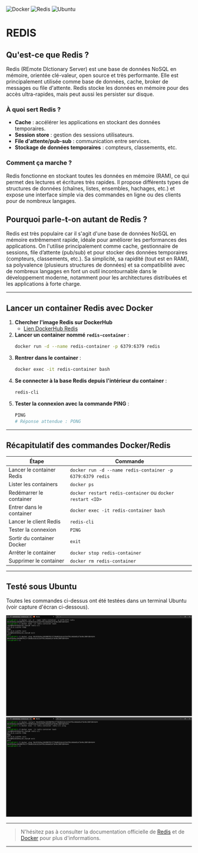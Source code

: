![Docker](https://img.shields.io/badge/docker-ready-blue?logo=docker)
![Redis](https://img.shields.io/badge/redis-7.x-red?logo=redis)
![Ubuntu](https://img.shields.io/badge/ubuntu-tested-orange?logo=ubuntu)

# REDIS

## Qu'est-ce que Redis ?

Redis (REmote DIctionary Server) est une base de données NoSQL en mémoire, orientée clé-valeur, open source et très performante. Elle est principalement utilisée comme base de données, cache, broker de messages ou file d'attente. Redis stocke les données en mémoire pour des accès ultra-rapides, mais peut aussi les persister sur disque.

### À quoi sert Redis ?

- **Cache** : accélérer les applications en stockant des données temporaires.
- **Session store** : gestion des sessions utilisateurs.
- **File d'attente/pub-sub** : communication entre services.
- **Stockage de données temporaires** : compteurs, classements, etc.

### Comment ça marche ?

Redis fonctionne en stockant toutes les données en mémoire (RAM), ce qui permet des lectures et écritures très rapides. Il propose différents types de structures de données (chaînes, listes, ensembles, hachages, etc.) et expose une interface simple via des commandes en ligne ou des clients pour de nombreux langages.

## Pourquoi parle-t-on autant de Redis ?

Redis est très populaire car il s'agit d'une base de données NoSQL en mémoire extrêmement rapide, idéale pour améliorer les performances des applications. On l'utilise principalement comme cache, gestionnaire de sessions, file d’attente (pub/sub) et pour stocker des données temporaires (compteurs, classements, etc.). Sa simplicité, sa rapidité (tout est en RAM), sa polyvalence (plusieurs structures de données) et sa compatibilité avec de nombreux langages en font un outil incontournable dans le développement moderne, notamment pour les architectures distribuées et les applications à forte charge.

---

## Lancer un container Redis avec Docker

1. **Chercher l'image Redis sur DockerHub**
   - [Lien DockerHub Redis](https://hub.docker.com/_/redis)
2. **Lancer un container nommé `redis-container`** :
   ```bash
   docker run -d --name redis-container -p 6379:6379 redis
   ```
3. **Rentrer dans le container** :
   ```bash
   docker exec -it redis-container bash
   ```
4. **Se connecter à la base Redis depuis l'intérieur du container** :
   ```bash
   redis-cli
   ```
5. **Tester la connexion avec la commande PING** :
   ```bash
   PING
   # Réponse attendue : PONG
   ```

---

## Récapitulatif des commandes Docker/Redis

| Étape                      | Commande                                                  |
| -------------------------- | --------------------------------------------------------- |
| Lancer le container Redis  | `docker run -d --name redis-container -p 6379:6379 redis` |
| Lister les containers      | `docker ps`                                               |
| Redémarrer le container    | `docker restart redis-container` ou `docker restart <ID>` |
| Entrer dans le container   | `docker exec -it redis-container bash`                    |
| Lancer le client Redis     | `redis-cli`                                               |
| Tester la connexion        | `PING`                                                    |
| Sortir du container Docker | `exit`                                                    |
| Arrêter le container       | `docker stop redis-container`                             |
| Supprimer le container     | `docker rm redis-container`                               |

---

## Testé sous Ubuntu

Toutes les commandes ci-dessus ont été testées dans un terminal Ubuntu (voir capture d'écran ci-dessous).

![Procédure complète Redis](assets/img/redis.png)
![suite Redis](assets/img/redis-complet.png)

---

> N'hésitez pas à consulter la documentation officielle de [Redis](https://redis.io/) et de [Docker](https://docs.docker.com/) pour plus d'informations.

---
